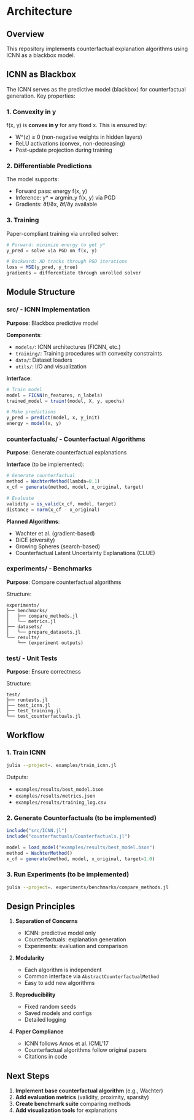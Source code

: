 # Architecture

## Overview

This repository implements counterfactual explanation algorithms using ICNN as a blackbox model.

## ICNN as Blackbox

The ICNN serves as the predictive model (blackbox) for counterfactual generation. Key properties:

### 1. Convexity in y
f(x, y) is **convex in y** for any fixed x. This is ensured by:
- W^(z) ≥ 0 (non-negative weights in hidden layers)
- ReLU activations (convex, non-decreasing)
- Post-update projection during training

### 2. Differentiable Predictions
The model supports:
- Forward pass: energy f(x, y)
- Inference: y* = argmin_y f(x, y) via PGD
- Gradients: ∂f/∂x, ∂f/∂y available

### 3. Training
Paper-compliant training via unrolled solver:
```julia
# Forward: minimize energy to get y*
y_pred = solve via PGD on f(x, y)

# Backward: AD tracks through PGD iterations
loss = MSE(y_pred, y_true)
gradients = differentiate through unrolled solver
```

## Module Structure

### src/ - ICNN Implementation

**Purpose**: Blackbox predictive model

**Components**:
- `models/`: ICNN architectures (FICNN, etc.)
- `training/`: Training procedures with convexity constraints
- `data/`: Dataset loaders
- `utils/`: I/O and visualization

**Interface**:
```julia
# Train model
model = FICNN(n_features, n_labels)
trained_model = train!(model, X, y, epochs)

# Make predictions
y_pred = predict(model, x, y_init)
energy = model(x, y)
```

### counterfactuals/ - Counterfactual Algorithms

**Purpose**: Generate counterfactual explanations

**Interface** (to be implemented):
```julia
# Generate counterfactual
method = WachterMethod(lambda=0.1)
x_cf = generate(method, model, x_original, target)

# Evaluate
validity = is_valid(x_cf, model, target)
distance = norm(x_cf - x_original)
```

**Planned Algorithms**:
- Wachter et al. (gradient-based)
- DiCE (diversity)
- Growing Spheres (search-based)
- Counterfactual Latent Uncertainty Explanations (CLUE)

### experiments/ - Benchmarks

**Purpose**: Compare counterfactual algorithms

Structure:
```
experiments/
├── benchmarks/
│   ├── compare_methods.jl
│   └── metrics.jl
├── datasets/
│   └── prepare_datasets.jl
└── results/
    └── (experiment outputs)
```

### test/ - Unit Tests

**Purpose**: Ensure correctness

Structure:
```
test/
├── runtests.jl
├── test_icnn.jl
├── test_training.jl
└── test_counterfactuals.jl
```

## Workflow

### 1. Train ICNN
```bash
julia --project=. examples/train_icnn.jl
```

Outputs:
- `examples/results/best_model.bson`
- `examples/results/metrics.json`
- `examples/results/training_log.csv`

### 2. Generate Counterfactuals (to be implemented)
```julia
include("src/ICNN.jl")
include("counterfactuals/Counterfactuals.jl")

model = load_model("examples/results/best_model.bson")
method = WachterMethod()
x_cf = generate(method, model, x_original, target=1.0)
```

### 3. Run Experiments (to be implemented)
```bash
julia --project=. experiments/benchmarks/compare_methods.jl
```

## Design Principles

1. **Separation of Concerns**
   - ICNN: predictive model only
   - Counterfactuals: explanation generation
   - Experiments: evaluation and comparison

2. **Modularity**
   - Each algorithm is independent
   - Common interface via `AbstractCounterfactualMethod`
   - Easy to add new algorithms

3. **Reproducibility**
   - Fixed random seeds
   - Saved models and configs
   - Detailed logging

4. **Paper Compliance**
   - ICNN follows Amos et al. ICML'17
   - Counterfactual algorithms follow original papers
   - Citations in code

## Next Steps

1. **Implement base counterfactual algorithm** (e.g., Wachter)
2. **Add evaluation metrics** (validity, proximity, sparsity)
3. **Create benchmark suite** comparing methods
4. **Add visualization tools** for explanations

